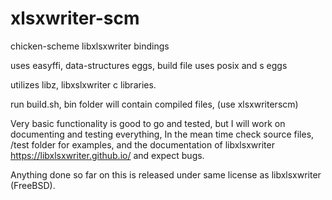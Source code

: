 # xlsxwriter-scm
chicken-scheme libxlsxwriter bindings

uses easyffi, data-structures eggs, build file uses posix and s eggs

utilizes libz, libxslxwriter c libraries.

run build.sh, bin folder will contain compiled files, 
(use xlsxwriterscm)

Very basic functionality is good to go and tested, but I will work on documenting and testing everything,
In the mean time check source files, /test folder for examples, and the documentation of libxlsxwriter https://libxlsxwriter.github.io/ and expect bugs.

Anything done so far on this is released under same license as libxlsxwriter (FreeBSD).
